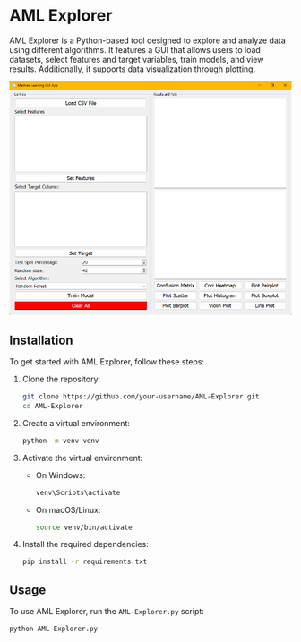 # AML Explorer

AML Explorer is a Python-based tool designed to explore and analyze data using different algorithms. It features a GUI that allows users to load datasets, select features and target variables, train models, and view results. Additionally, it supports data visualization through plotting.

![Screen](./main_screen.png)

## Installation

To get started with AML Explorer, follow these steps:

1. Clone the repository:

   ```sh
   git clone https://github.com/your-username/AML-Explorer.git
   cd AML-Explorer
   ```

2. Create a virtual environment:

   ```sh
   python -m venv venv
   ```

3. Activate the virtual environment:

   - On Windows:
     ```sh
     venv\Scripts\activate
     ```
   - On macOS/Linux:
     ```sh
     source venv/bin/activate
     ```

4. Install the required dependencies:
   ```sh
   pip install -r requirements.txt
   ```

## Usage

To use AML Explorer, run the `AML-Explorer.py` script:

```sh
python AML-Explorer.py
```
